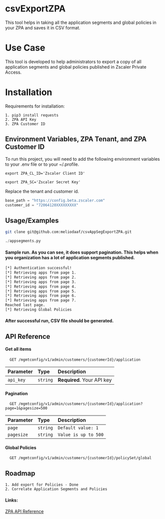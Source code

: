 
# csvExportZPA

This tool helps in taking all the application segments and global policies in your ZPA and saves it in CSV format.


# Use Case

This tool is developed to help administrators to export a copy of all application segments and global policies published in Zscaler Private Access.

# Installation

Requirements for installation:

    1. pip3 install requests
    2. ZPA API Key
    3. ZPA Customer ID



## Environment Variables, ZPA Tenant, and ZPA Customer ID

To run this project, you will need to add the following environment variables to your .env file or to your ~/.profile.

`export ZPA_CL_ID='Zscaler Client ID'`

`export ZPA_SC='Zscaler Secret Key'`

Replace the tenant and customer id.
```python
base_path = "https://config.beta.zscaler.com"
customer_id = "72064120XXXXXXXXX"
```


## Usage/Examples
```bash
git clone git@github.com:meliodaaf/csvAppSegExportZPA.git
```
```python
./appsegments.py
```
#### Sample run. As you can see, it does support pagination. This helps when you organization has a lot of application segments published.
```bash
[*] Authentication successful!
[*] Retrieving apps from page 1.
[*] Retrieving apps from page 2.
[*] Retrieving apps from page 3.
[*] Retrieving apps from page 4.
[*] Retrieving apps from page 5.
[*] Retrieving apps from page 6.
[*] Retrieving apps from page 7.
Reached last page.
[*] Retrieving Global Policies
```
#### After successful run, CSV file should be generated.
## API Reference

#### Get all items

```http
  GET /mgmtconfig/v1/admin/customers/{customerId}/application
```

| Parameter | Type     | Description                |
| :-------- | :------- | :------------------------- |
| `api_key` | `string` | **Required**. Your API key |

#### Pagination

```http
  GET /mgmtconfig/v1/admin/customers/{customerId}/application?page=1&pagesize=500
```

| Parameter | Type     | Description                       |
| :-------- | :------- | :-------------------------------- |
| `page`      | `string` | `Default value: 1`              |
| `pagesize` | `string` | `Value is up to 500`             |

#### Global Policies
```http
  GET /mgmtconfig/v1/admin/customers/{customerId}/policySet/global
```


## Roadmap

    1. Add export for Policies - Done
    2. Correlate Application Segments and Policies

#### Links:

[ZPA API Reference](https://help.zscaler.com/zpa/application-segment-use-cases)

